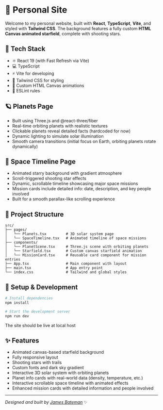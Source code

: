 # 🚀 Personal Site

Welcome to my personal website, built with **React**, **TypeScript**, **Vite**, and styled with **Tailwind CSS**. The background features a fully custom **HTML Canvas animated starfield**, complete with shooting stars.

## 🔧 Tech Stack

- ⚛️ React 19 (with Fast Refresh via Vite)
- 💻 TypeScript
- ⚡ Vite for developing
- 🎨 Tailwind CSS for styling
- 🧠 Custom HTML Canvas animations
- 🧪 ESLint rules

## 🪐 Planets Page

- Built using Three.js and @react-three/fiber
- Real-time orbiting planets with realistic textures
- Clickable planets reveal detailed facts (hardcoded for now)
- Dynamic lighting to simulate solar illumination
- Smooth camera transitions (initial focus on Earth, orbiting planets rotate dynamically)

## 🚀 Space Timeline Page

- Animated starry background with gradient atmosphere
- Scroll-triggered shooting star effects
- Dynamic, scrollable timeline showcasing major space missions
- Mission cards include detailed info: date, description, and key people involved
- Built for a smooth parallax-like scrolling experience

## 📁 Project Structure

```
src/
├── pages/
│   └── Planets.tsx         # 3D solar system page
│   └── SpaceTimeline.tsx   # Animated timeline of space missions
├── components/
│   └── PlanetScene.tsx     # Three.js scene with orbiting planets
│   └── Starfield.tsx       # Custom canvas starfield animation
│   └── MissionCard.tsx     # Reusable card component for mission entries
├── App.tsx                 # Main component with layout
├── main.tsx                # App entry point
└── index.css               # Tailwind and global styles
```

## 🧰 Setup & Development

```bash
# Install dependencies
npm install

# Start the development server
npm run dev
```

The site should be live at local host

## ✨ Features

- Animated canvas-based starfield background
- Fully responsive layout
- Shooting stars with trails
- Custom fonts and dark sky gradient
- Interactive 3D solar system with orbiting planets
- Planet info cards with real-world data (density, temperature, etc.)
- Interactive scrollable space timeline with animated effects
- Enhanced mission cards with detailed information and people involved

---
_Designed and built by [James Bateman](https://github.com/James-Bateman)_ ✨